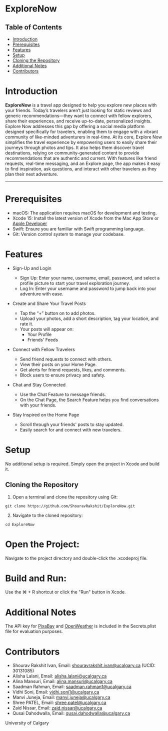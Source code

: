 # **ExploreNow**

## Table of Contents
- [Introduction](#introduction)
- [Prerequisites](#prerequisites)
- [Features](#features)
- [Setup](#setup)
- [Cloning the Repository](#cloning-the-repository)
- [Additional Notes](#additional-notes)
- [Contributors](#contributors)

# **Introduction**
**ExploreNow** is a travel app designed to help you explore new places with your friends. Today’s travelers aren’t just looking for static reviews and generic recommendations—they want to connect with fellow explorers, share their experiences, and receive up-to-date, personalized insights. Explore Now addresses this gap by offering a social media platform designed specifically for travelers, enabling them to engage with a vibrant community of like-minded adventurers in real-time.
At its core, Explore Now simplifies the travel experience by empowering users to easily share their journeys through photos and tips. It also helps them discover travel destinations, relying on community-generated content to provide recommendations that are authentic and current. With features like friend requests, real-time messaging, and an Explore page, the app makes it easy to find inspiration, ask questions, and interact with other travelers as they plan their next adventure.

---
# **Prerequisites**
- macOS: The application requires macOS for development and testing.
- Xcode 15: Install the latest version of Xcode from the Mac App Store or [Apple Developer](https://developer.apple.com/xcode/)
- Swift: Ensure you are familiar with Swift programming language.
- Git: Version control system to manage your codebase.

# **Features**
- Sign-Up and Login
  - Sign Up: Enter your name, username, email, password, and select a profile picture to start your travel exploration journey.
  - Log In: Enter your username and password to jump back into your adventure with ease.
    
- Create and Share Your Travel Posts
  - Tap the “+” button on to add photos.
  - Upload your photos, add a short description, tag your location, and rate it.
  - Your posts will appear on:
    - Your Profile
    - Friends' Feeds
      
- Connect with Fellow Travelers
  - Send friend requests to connect with others.
  - View their posts on your Home Page.
  - Get alerts for friend requests, likes, and comments.
  - Block users to ensure privacy and safety.
    
- Chat and Stay Connected
  - Use the Chat Feature to message friends.
  - On the Chat Page, the Search Feature helps you find conversations with your friends.
    
- Stay Inspired on the Home Page
  - Scroll through your friends' posts to stay updated.
  - Easily search for and connect with new travelers.

# **Setup**
No additional setup is required. Simply open the project in Xcode and build it.

## Cloning the Repository

1. Open a terminal and clone the repository using Git:

```
git clone https://github.com/ShouravRakshit/ExploreNow.git
```

2. Navigate to the cloned repository:

```
cd ExploreNow
```

# **Open the Project:**
Navigate to the project directory and double-click the .xcodeproj file.

# **Build and Run:**
Use the ⌘ + R shortcut or click the "Run" button in Xcode.

# **Additional Notes**
The API key for [PixaBay](https://pixabay.com/) and [OpenWeather](https://openweathermap.org/) is included in the Secrets.plist file for evaluation purposes.

# **Contributors**
- Shourav Rakshit Ivan, Email: shouravrakshit.ivan@ucalgary.ca  (UCID: 30131085)
- Alisha Lalani, Email: alisha.lalani@ucalgary.ca
- Alina Mansuri, Email: alina.mansuri@ucalgary.ca	
- Saadman Rahman, Email: saadman.rahman1@ucalgary.ca	
- Vidhi Soni, Email: vidhi.soni1@ucalgary.ca	
- Manvi Juneja, Email: manvi.juneja@ucalgary.ca	
- Shree PATEL, Email: shree.patel@ucalgary.ca	
- Zaid Nissar, Email: zaid.nissar@ucalgary.ca	
- Qusai Dahodwalla, Email: qusai.dahodwalla@ucalgary.ca	

University of Calgary

